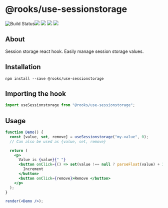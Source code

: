 # @rooks/use-sessionstorage

![Build Status](https://github.com/imbhargav5/rooks/workflows/Node%20CI/badge.svg)![](https://img.shields.io/npm/v/@rooks/use-sessionstorage/latest.svg) ![](https://img.shields.io/npm/l/@rooks/use-sessionstorage.svg) ![](https://img.shields.io/npm/dt/@rooks/use-sessionstorage.svg) ![](https://img.shields.io/david/imbhargav5/rooks.svg?path=packages%2Fsessionstorage)




## About 
Session storage react hook. Easily manage session storage values.
<br/>

## Installation

```
npm install --save @rooks/use-sessionstorage
```

## Importing the hook

```javascript
import useSessionstorage from "@rooks/use-sessionstorage";
```

## Usage

```jsx
function Demo() {
  const [value, set, remove] = useSessionstorage("my-value", 0);
  // Can also be used as {value, set, remove}

  return (
    <p>
      Value is {value}{" "}
      <button onClick={() => set(value !== null ? parseFloat(value) + 1 : 0)}>
        Increment
      </button>
      <button onClick={remove}>Remove </button>
    </p>
  );
}

render(<Demo />);
```
